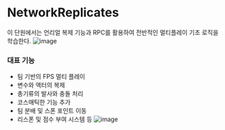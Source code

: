 # NetworkReplicates
이 단원에서는 언리얼 복제 기능과 RPC를 활용하여 전반적인 멀티플레이 기초 로직을 학습한다.
![image](https://github.com/user-attachments/assets/657068de-bdbf-4097-ba7e-9fd643bb3f5d)

### 대표 기능
- 팀 기반의 FPS 멀티 플레이
- 변수와 액터의 복제
- 총기류의 발사와 충돌 처리
- 코스매틱한 기능 추가
- 팀 분배 및 스폰 포인트 이동
- 리스폰 및 점수 부여 시스템 등
![image](https://github.com/user-attachments/assets/0b906e66-44b6-4583-8ce0-20fad2b6b01b)

